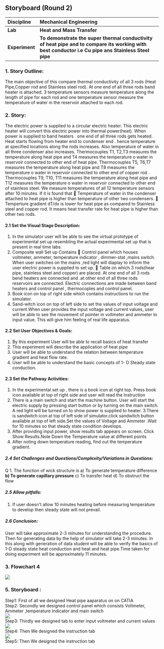 ## Storyboard (Round 2)

<b>Discipline | <b>Mechanical Engineering
:--|:--|
<b> Lab | <b> Heat and Mass Transfer
<b> Experiment|     <b> To demonstrate the super thermal conductivity of heat pipe and to compare its working with best conductor i.e Cu pipe ans Stainless Steel pipe

### 1. Story Outline:
The main objective of this compare thermal conductivity of all 3 rods (Heat Pipe,Copper rod and Stainless steel rod). At one end of all three rods band heater is attached. 3 temperature sensors measure temperature along the length of pipe for each rod and one temperature sensor measure the temperature of water in the reservoir attached to each rod.  
### 2. Story:

The electric power is supplied to a circular electric heater. This electric heater will convert this electric power into thermal power(heat). When power is supplied to band heaters . one end of all three rods gets heated. Heat starts flowing from heater end to condenser end . hence temperature at specified locations along the rods increases. Also temperature of water in all three condenser also increases. Thermocouples T1, T2,T3 measures the temperature along heat pipe and T4 measures the temperature o water in reservoir connected to other end of heat pipe. Thermocouples T5, T6,T7  measures the temperature along heat pipe and T8 measures the temperature o water in reservoir connected to other end of  copper rod . Thermocouples T9, T10, T11 measures the temperature along heat pipe and T12 measures the temperature o water in reservoir connected to other end of stainless steel. We measure temperatures of all 12 temperature sensors after 10 minutes. If it is found that 
	Temperature of water in the condenser attached to heat pipe is higher than temperature of other two condensers.
	Temperture gradient dT/dx is lower for heat pipe as compared to Stainless steel and copper rod.
It means heat transfer rate for heat pipe is higher than other two rods.

#### 2.1 Set the Visual Stage Description:
1. In the simulator user will be able to see the virtual prototype of experimental set up resembling the actual experimental set up that is present in real time labs.
2. Composite wall Set up Contains 
	Control panel which houses voltmeter, ammeter, temperature indicator , dimmer-stat ,mains switch. When user switches on the mains ,red light will diaplay to inform the user electric power is supplied to set up.
	Table on which 3 rods(hear pipe, stainless steel and copper) are placed. At one end of all 3 rods bend heaters are connected and .at other end of all three rods reservoirs are connected. Electric connections are made between band heaters and control panel , thermocoples and control panel.
3.	Book icon on top of right side which contains instructions to run the simulator.
4.	Sand-witch icon on top of left side to set the values of input voltage and current.When user provides the input voltage and current values, user will be able to see the movement of pointer in voltmeter and ammeter to input value. This will give him feeling of real life apparatus.


#### 2.2 Set User Objectives & Goals:
1.	By this experiment User will be able to recall basics of heat transfer
2.	This experiment will describe the application of heat pipe
3.	User will be able to understand the relation between temperature gradient and heat flow rate.
4.	User will be able to understand the basic concepts of 1- D Steady state conduction.


#### 2.3 Set the Pathway Activities:
1.  In the experimental set up , there is a book icon at right top. Press book icon available at top of right side and user will read the Instruction
2. There is a main switch and start the machine button. User will start the electric supply by pressing start button or by turning on the main switch. A red light will be turned on to show power is supplied to heater.
3.There is sandwitch icon at top of left side of simulator.click sandwitch button available at top of left side.Set the values of Voltage and Ammeter .Wait for 10 minutes so that steady state condition develops.
4. After providing input power, show results tab appears on screen. Click Show Results.Note Down the Temperature value at different points
5. After noting down temperature reading, find out the temperature gradient.

##### 2.4 Set Challenges and Questions/Complexity/Variations in Questions:
Q 1. The function of wick structure is
a) To generate temperature difference
<b>b) To generate capillary pressure</b>
c) To transfer heat
d) To obstruct the flow
##### 2.5 Allow pitfalls:
1.	If user doesn't allow 10 minutes heating before measuring temperature to develop then steady state will not prevail.
##### 2.6 Conclusion:
User will take approximate 2-3 minutes for understanding the procedure. Then for generating data by the help of simulator will take 2-3 minutes. In this along with generation of data student will be able to verify the basics of 1-D steady state heat conduction and heat and heat pipe.Time taken for doing experiment will be approximately 11 minutes.

### 3. Flowchart 4
<img src="https://i.postimg.cc/hjf4cdYB/1.jpg"><br>

### 5. Storyboard :
Step1: First of all we designed Heat pipe aaparatus on  on CATIA<br>
Step2: Secondly we designed control panel which consists Voltmeter, Ammeter ,temperature Indicator and main switch<br>
<img src="https://ibb.co/LrbCmWz"><br>
Step3: Thirdly we designed tab to enter input voltmeter and current values<br>
<img src="https://ibb.co/4WnBHcj"><br>
Step4: Then We designed the instruction tab<br>
<img src="https://ibb.co/CbQNV6K"><br>
Step5: Then We designed the instruction tab<br>
